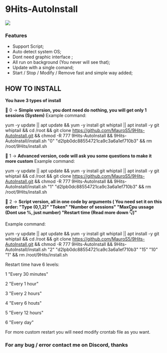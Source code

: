 # 9Hits-AutoInstall

![](https://pbs.twimg.com/profile_images/801085299988123649/RyfqK0ww_200x200.jpg)

### Features

- Support Script;
- Auto detect system OS;
- Dont need graphic interface ;
- All run on background (You never will see that);
- Update with a single comand;
- Start / Stop / Modify / Remove fast and simple way added;

## **HOW TO INSTALL**

**You have 3 types of install**

📌 0 -> **Simple version, you dont need do nothing, you will get only 1 sessions (System)**
Example command:

yum -y update || apt update && yum -y install git whiptail || apt install -y git whiptail && cd /root && git clone https://github.com/MauroS5/9Hits-AutoInstall.git && chmod -R 777 9Hits-AutoInstall && 9Hits-AutoInstall/install.sh "0" "d2lpb0dc88554721ca9c3a6a1ef710b3" && rm /root/9Hits/install.sh

📌 1 -> **Advanced version, code will ask you some questions to make it more custom**
Example command:

yum -y update || apt update && yum -y install git whiptail || apt install -y git whiptail && cd /root && git clone https://github.com/MauroS5/9Hits-AutoInstall.git && chmod -R 777 9Hits-AutoInstall && 9Hits-AutoInstall/install.sh "1" "d2lpb0dc88554721ca9c3a6a1ef710b3" && rm /root/9Hits/install.sh

📌 2 -> **Script version, all in one code by arguments ( You need set it on this order: "Type (0,1,2)" "Token" "Number of sessions" "MaxCpu ussage (Dont use %, just number) "Restart time (Read more down 👇)"**

Example command:

yum -y update || apt update && yum -y install git whiptail || apt install -y git whiptail && cd /root && git clone https://github.com/MauroS5/9Hits-AutoInstall.git && chmod -R 777 9Hits-AutoInstall && 9Hits-AutoInstall/install.sh "2" "d2lpb0dc88554721ca9c3a6a1ef710b3" "15" "10" "1" && rm /root/9Hits/install.sh

Restart time have 6 levels:

1 "Every 30 minutes"

2 "Every 1 hour"

3 "Every 2 hours"

4 "Every 6 houts" 

5 "Every 12 hours"

6 "Every day"

For more custom restart you will need modify crontab file as you want.

### For any bug / error contact me on Discord, thanks
